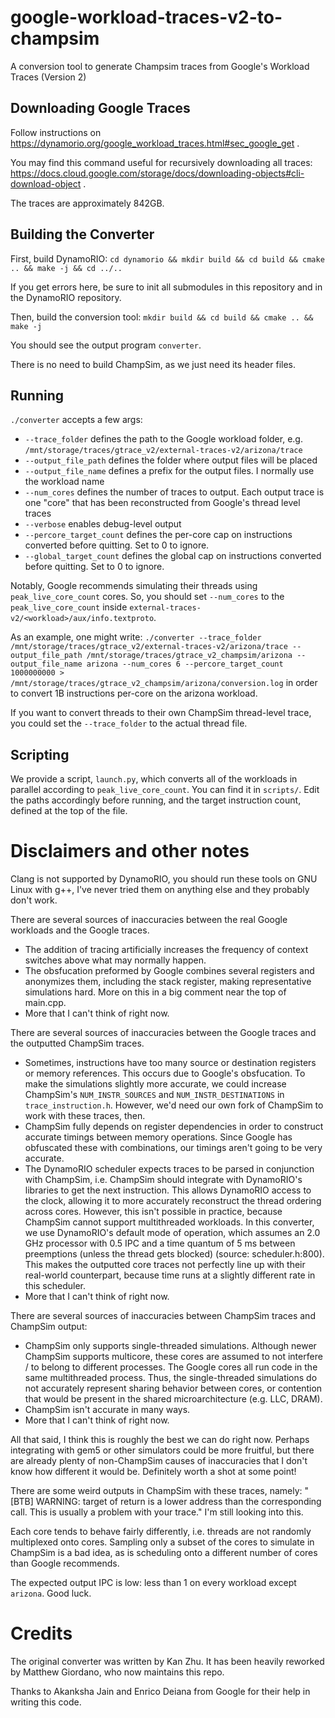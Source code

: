 # google-workload-traces-v2-to-champsim
A conversion tool to generate Champsim traces from Google's Workload Traces (Version 2)

## Downloading Google Traces

Follow instructions on https://dynamorio.org/google_workload_traces.html#sec_google_get . 

You may find this command useful for recursively downloading all traces: https://docs.cloud.google.com/storage/docs/downloading-objects#cli-download-object .

The traces are approximately 842GB.

## Building the Converter

First, build DynamoRIO:
`cd dynamorio && mkdir build && cd build && cmake .. && make -j && cd ../..`

If you get errors here, be sure to init all submodules in this repository and in the DynamoRIO repository.

Then, build the conversion tool:
`mkdir build && cd build && cmake .. && make -j`

You should see the output program `converter`. 

There is no need to build ChampSim, as we just need its header files.

## Running

`./converter` accepts a few args:
* `--trace_folder` defines the path to the Google workload folder, e.g. `/mnt/storage/traces/gtrace_v2/external-traces-v2/arizona/trace`
* `--output_file_path` defines the folder where output files will be placed
* `--output_file_name` defines a prefix for the output files. I normally use the workload name
* `--num_cores` defines the number of traces to output. Each output trace is one "core" that has been reconstructed from Google's thread level traces
* `--verbose` enables debug-level output
* `--percore_target_count` defines the per-core cap on instructions converted before quitting. Set to 0 to ignore.
* `--global_target_count` defines the global cap on instructions converted before quitting. Set to 0 to ignore.

Notably, Google recommends simulating their threads using `peak_live_core_count` cores. So, you should set `--num_cores` to the `peak_live_core_count` inside `external-traces-v2/<workload>/aux/info.textproto`.

As an example, one might write:
`./converter --trace_folder /mnt/storage/traces/gtrace_v2/external-traces-v2/arizona/trace --output_file_path /mnt/storage/traces/gtrace_v2_champsim/arizona --output_file_name arizona --num_cores 6 --percore_target_count 1000000000 > /mnt/storage/traces/gtrace_v2_champsim/arizona/conversion.log`
in order to convert 1B instructions per-core on the arizona workload.

If you want to convert threads to their own ChampSim thread-level trace, you could set the `--trace_folder` to the actual thread file.

## Scripting

We provide a script, `launch.py`, which converts all of the workloads in parallel according to `peak_live_core_count`. You can find it in `scripts/`. Edit the paths accordingly before running, and the target instruction count, defined at the top of the file.

# Disclaimers and other notes

Clang is not supported by DynamoRIO, you should run these tools on GNU Linux with g++, I've never tried them on anything else and they probably don't work.

There are several sources of inaccuracies between the real Google workloads and the Google traces.
* The addition of tracing artificially increases the frequency of context switches above what may normally happen.
* The obsfucation preformed by Google combines several registers and anonymizes them, including the stack register, making representative simulations hard. More on this in a big comment near the top of main.cpp.
* More that I can't think of right now.

There are several sources of inaccuracies between the Google traces and the outputted ChampSim traces.
* Sometimes, instructions have too many source or destination registers or memory references. This occurs due to Google's obsfucation. To make the simulations slightly more accurate, we could increase ChampSim's `NUM_INSTR_SOURCES` and `NUM_INSTR_DESTINATIONS` in `trace_instruction.h`. However, we'd need our own fork of ChampSim to work with these traces, then.
* ChampSim fully depends on register dependencies in order to construct accurate timings between memory operations. Since Google has obfuscated these with combinations, our timings aren't going to be very accurate.
* The DynamoRIO scheduler expects traces to be parsed in conjunction with ChampSim, i.e. ChampSim should integrate with DynamoRIO's libraries to get the next instruction. This allows DynamoRIO access to the clock, allowing it to more accurately reconstruct the thread ordering across cores. However, this isn't possible in practice, because ChampSim cannot support multithreaded workloads. In this converter, we use DynamoRIO's default mode of operation, which assumes an 2.0 GHz processor with 0.5 IPC and a time quantum of 5 ms between preemptions (unless the thread gets blocked) (source: scheduler.h:800). This makes the outputted core traces not perfectly line up with their real-world counterpart, because time runs at a slightly different rate in this scheduler.
* More that I can't think of right now.

There are several sources of inaccuracies between ChampSim traces and ChampSim output:
* ChampSim only supports single-threaded simulations. Although newer ChampSim supports multicore, these cores are assumed to not interfere / to belong to different processes. The Google cores all run code in the same multithreaded process. Thus, the single-threaded simulations do not accurately represent sharing behavior between cores, or contention that would be present in the shared microarchitecture (e.g. LLC, DRAM).
* ChampSim isn't accurate in many ways.
* More that I can't think of right now.

All that said, I think this is roughly the best we can do right now. Perhaps integrating with gem5 or other simulators could be more fruitful, but there are already plenty of non-ChampSim causes of inaccuracies that I don't know how different it would be. Definitely worth a shot at some point!

There are some weird outputs in ChampSim with these traces, namely:
"[BTB] WARNING: target of return is a lower address than the corresponding call. This is usually a problem with your trace."
I'm still looking into this.

Each core tends to behave fairly differently, i.e. threads are not randomly multiplexed onto cores. Sampling only a subset of the cores to simulate in ChampSim is a bad idea, as is scheduling onto a different number of cores than Google recommends.

The expected output IPC is low: less than 1 on every workload except `arizona`. Good luck. 

# Credits

The original converter was written by Kan Zhu. It has been heavily reworked by Matthew Giordano, who now maintains this repo.

Thanks to Akanksha Jain and Enrico Deiana from Google for their help in writing this code.
